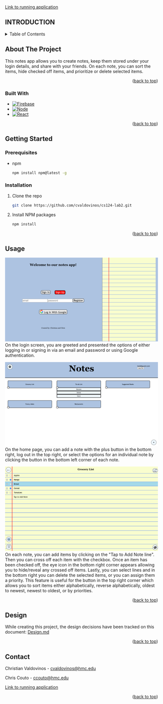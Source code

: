 <a name="readme-top"></a>
[Link to running application](https://cs124-lab3-fe950--pr16-lab5-90xcykbk.web.app/)


## INTRODUCTION

<!-- TABLE OF CONTENTS -->
<details>
  <summary>Table of Contents</summary>
  <ol>
    <li>
      <a href="#about-the-project">About The Project</a>
      <ul>
        <li><a href="#built-with">Built With</a></li>
      </ul>
    </li>
    <li>
      <a href="#getting-started">Getting Started</a>
      <ul>
        <li><a href="#prerequisites">Prerequisites</a></li>
        <li><a href="#installation">Installation</a></li>
      </ul>
    </li>
    <li><a href="#usage">Usage</a></li>
    <li><a href="#design">Design</a></li>
    <li><a href="#contact">Contact</a></li>
  </ol>
</details>



<!-- ABOUT THE PROJECT -->
## About The Project

[//]: # (Video of App)

This notes app allows you to create notes, keep them stored under your login details, and share with your friends. On 
each note, you can sort the items, hide checked off items, and prioritize or delete selected items.

<p align="right">(<a href="#readme-top">back to top</a>)</p>



### Built With
* [![Firebase][Firebase.com]][Firebase-url]
* [![Node][Node.js]][Node-url]
* [![React][React.js]][React-url]

<p align="right">(<a href="#readme-top">back to top</a>)</p>



<!-- GETTING STARTED -->
## Getting Started

### Prerequisites

* npm
  ```sh
  npm install npm@latest -g
  ```

### Installation

1. Clone the repo
   ```sh
   git clone https://github.com/cvaldovinos/cs124-lab2.git
   ```
2. Install NPM packages
   ```sh
   npm install
   ```
   
<p align="right">(<a href="#readme-top">back to top</a>)</p>



<!-- USAGE EXAMPLES -->
## Usage

![Homepage](public/Homepage.png)
On the login screen, you are greeted and presented the options of either logging in or signing in via an email and 
password or using Google authentication.

![NotesPage](public/NotesPage.png)
On the home page, you can add a note with the plus button in the bottom right, log out in the top right, or select the 
options for an individual note by clicking the button in the bottom left corner of each note.

![Note](public/Note.png)
On each note, you can add items by clicking on the "Tap to Add Note line". Then you can cross off each item with the 
checkbox. Once an item has been checked off, the eye icon in the bottom right corner appears allowing you to hide/reveal 
any crossed off items. Lastly, you can select lines and in the bottom right you can delete the selected items, or you 
can assign them a priority. This feature is useful for the button in the top right corner which allows you to sort
items either alphabetically, reverse alphabetically, oldest to newest, newest to oldest, or by priorities.

<p align="right">(<a href="#readme-top">back to top</a>)</p>

<!-- DESIGN -->
## Design

While creating this project, the design decisions have been tracked on this document: 
[Design.md](https://github.com/cvaldovinos/cs124-lab2/blob/finalVersion/design/design.md)

<p align="right">(<a href="#readme-top">back to top</a>)</p>



<!-- CONTACT -->
## Contact

Christian Valdovinos - cvaldovinos@hmc.edu

Chris Couto - ccouto@hmc.edu

[Link to running application](https://cs124-lab3-fe950--pr16-lab5-90xcykbk.web.app/)

<p align="right">(<a href="#readme-top">back to top</a>)</p>



<!-- MARKDOWN LINKS & IMAGES -->
<!-- https://www.markdownguide.org/basic-syntax/#reference-style-links -->
[Firebase.com]: https://img.shields.io/badge/firebase-ffca28?style=for-the-badge&logo=firebase&logoColor=black
[Firebase-url]: https://firebase.google.com/
[Node.js]: https://img.shields.io/badge/Node.js-339933?style=for-the-badge&logo=nodedotjs&logoColor=white
[Node-url]: https://nodejs.org/
[React.js]: https://img.shields.io/badge/React-20232A?style=for-the-badge&logo=react&logoColor=61DAFB
[React-url]: https://reactjs.org/
